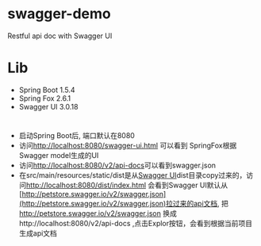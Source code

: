 # swagger-demo
Restful api doc with Swagger UI

# Lib
* Spring Boot 1.5.4
* Spring Fox 2.6.1
* Swagger UI 3.0.18

# 
* 启动Spring Boot后, 端口默认在8080
* 访问[http://localhost:8080/swagger-ui.html](http://localhost:8080/swagger-ui.html) 可以看到 SpringFox根据 Swagger model生成的UI
* 访问[http://localhost:8080/v2/api-docs](http://localhost:8080/v2/api-docs)可以看到swagger.json
* 在src/main/resources/static/dist是从[Swagger UI](https://github.com/swagger-api/swagger-ui)dist目录copy过来的，访问[http://localhost:8080/dist/index.html](http://localhost:8080/dist/index.html)
会看到Swagger UI默认从[http://petstore.swagger.io/v2/swagger.json](http://petstore.swagger.io/v2/swagger.json)拉过来的api文档, 把 http://petstore.swagger.io/v2/swagger.json 换成
http://localhost:8080/v2/api-docs ,点击Explor按钮，会看到根据当前项目生成api文档

